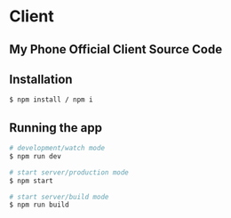 # Client

## My Phone Official Client Source Code

## Installation

```bash
$ npm install / npm i
```

## Running the app

```bash
# development/watch mode
$ npm run dev

# start server/production mode
$ npm start

# start server/build mode
$ npm run build
```
